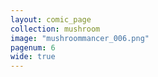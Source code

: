 ```yaml
---
layout: comic_page
collection: mushroom
image: "mushroommancer_006.png"
pagenum: 6
wide: true
---
```

